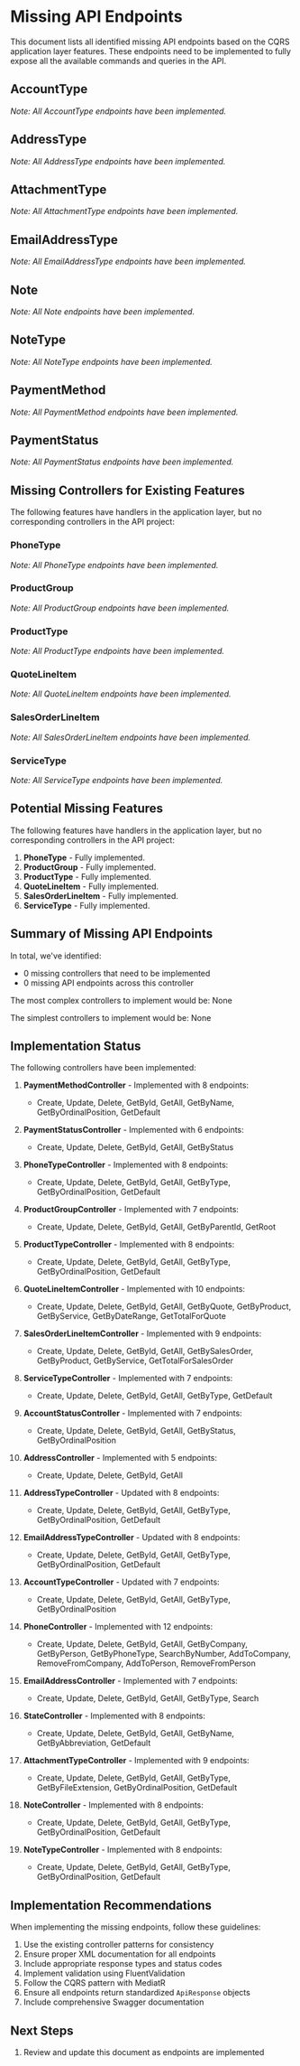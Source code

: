 # Missing API Endpoints

This document lists all identified missing API endpoints based on the CQRS application layer features. These endpoints need to be implemented to fully expose all the available commands and queries in the API.

## AccountType

*Note: All AccountType endpoints have been implemented.*

## AddressType

*Note: All AddressType endpoints have been implemented.*

## AttachmentType

*Note: All AttachmentType endpoints have been implemented.*

## EmailAddressType

*Note: All EmailAddressType endpoints have been implemented.*

## Note

*Note: All Note endpoints have been implemented.*

## NoteType

*Note: All NoteType endpoints have been implemented.*

## PaymentMethod

*Note: All PaymentMethod endpoints have been implemented.*

## PaymentStatus

*Note: All PaymentStatus endpoints have been implemented.*

## Missing Controllers for Existing Features

The following features have handlers in the application layer, but no corresponding controllers in the API project:

### PhoneType

*Note: All PhoneType endpoints have been implemented.*

### ProductGroup

*Note: All ProductGroup endpoints have been implemented.*

### ProductType

*Note: All ProductType endpoints have been implemented.*

### QuoteLineItem

*Note: All QuoteLineItem endpoints have been implemented.*

### SalesOrderLineItem

*Note: All SalesOrderLineItem endpoints have been implemented.*

### ServiceType

*Note: All ServiceType endpoints have been implemented.*

## Potential Missing Features

The following features have handlers in the application layer, but no corresponding controllers in the API project:

1. **PhoneType** - Fully implemented.
2. **ProductGroup** - Fully implemented.
3. **ProductType** - Fully implemented.
4. **QuoteLineItem** - Fully implemented.
5. **SalesOrderLineItem** - Fully implemented.
6. **ServiceType** - Fully implemented.

## Summary of Missing API Endpoints

In total, we've identified:
- 0 missing controllers that need to be implemented
- 0 missing API endpoints across this controller

The most complex controllers to implement would be:
 None

The simplest controllers to implement would be:
 None

## Implementation Status

The following controllers have been implemented:

1. **PaymentMethodController** - Implemented with 8 endpoints:
   - Create, Update, Delete, GetById, GetAll, GetByName, GetByOrdinalPosition, GetDefault

2. **PaymentStatusController** - Implemented with 6 endpoints:
   - Create, Update, Delete, GetById, GetAll, GetByStatus

3. **PhoneTypeController** - Implemented with 8 endpoints:
   - Create, Update, Delete, GetById, GetAll, GetByType, GetByOrdinalPosition, GetDefault

4. **ProductGroupController** - Implemented with 7 endpoints:
   - Create, Update, Delete, GetById, GetAll, GetByParentId, GetRoot

5. **ProductTypeController** - Implemented with 8 endpoints:
   - Create, Update, Delete, GetById, GetAll, GetByType, GetByOrdinalPosition, GetDefault

6. **QuoteLineItemController** - Implemented with 10 endpoints:
   - Create, Update, Delete, GetById, GetAll, GetByQuote, GetByProduct, GetByService, GetByDateRange, GetTotalForQuote

7. **SalesOrderLineItemController** - Implemented with 9 endpoints:
   - Create, Update, Delete, GetById, GetAll, GetBySalesOrder, GetByProduct, GetByService, GetTotalForSalesOrder

8. **ServiceTypeController** - Implemented with 7 endpoints:
   - Create, Update, Delete, GetById, GetAll, GetByType, GetDefault

9. **AccountStatusController** - Implemented with 7 endpoints:
   - Create, Update, Delete, GetById, GetAll, GetByStatus, GetByOrdinalPosition

10. **AddressController** - Implemented with 5 endpoints:
    - Create, Update, Delete, GetById, GetAll

11. **AddressTypeController** - Updated with 8 endpoints:
    - Create, Update, Delete, GetById, GetAll, GetByType, GetByOrdinalPosition, GetDefault

12. **EmailAddressTypeController** - Updated with 8 endpoints:
    - Create, Update, Delete, GetById, GetAll, GetByType, GetByOrdinalPosition, GetDefault

13. **AccountTypeController** - Updated with 7 endpoints:
    - Create, Update, Delete, GetById, GetAll, GetByType, GetByOrdinalPosition

14. **PhoneController** - Implemented with 12 endpoints:
    - Create, Update, Delete, GetById, GetAll, GetByCompany, GetByPerson, GetByPhoneType, SearchByNumber, AddToCompany, RemoveFromCompany, AddToPerson, RemoveFromPerson

15. **EmailAddressController** - Implemented with 7 endpoints:
    - Create, Update, Delete, GetById, GetAll, GetByType, Search

16. **StateController** - Implemented with 8 endpoints:
    - Create, Update, Delete, GetById, GetAll, GetByName, GetByAbbreviation, GetDefault

17. **AttachmentTypeController** - Implemented with 9 endpoints:
    - Create, Update, Delete, GetById, GetAll, GetByType, GetByFileExtension, GetByOrdinalPosition, GetDefault

18. **NoteController** - Implemented with 8 endpoints:
    - Create, Update, Delete, GetById, GetAll, GetByType, GetByOrdinalPosition, GetDefault

19. **NoteTypeController** - Implemented with 8 endpoints:
    - Create, Update, Delete, GetById, GetAll, GetByType, GetByOrdinalPosition, GetDefault

## Implementation Recommendations

When implementing the missing endpoints, follow these guidelines:

1. Use the existing controller patterns for consistency
2. Ensure proper XML documentation for all endpoints
3. Include appropriate response types and status codes
4. Implement validation using FluentValidation
5. Follow the CQRS pattern with MediatR
6. Ensure all endpoints return standardized `ApiResponse` objects
7. Include comprehensive Swagger documentation

## Next Steps

1. Review and update this document as endpoints are implemented
